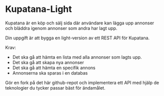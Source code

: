 # Kupatana-Light
Kupatana är en köp och sälj sida där användare kan lägga upp annonser och bläddra igenom annonser som andra har lagt upp.

Din uppgift är att bygga en light-version av ett REST API för Kupatana.

Krav:
- Det ska gå att hämta en lista med alla annonser som lagts upp.
- Det ska gå att skapa nya annonser
- Det ska gå att hämta en specifik annons
- Annonserna ska sparas i en databas

Gör en fork på det här github-repot och implementera ett API med hjälp de teknologier du tycker passar bäst för ändamålet.
